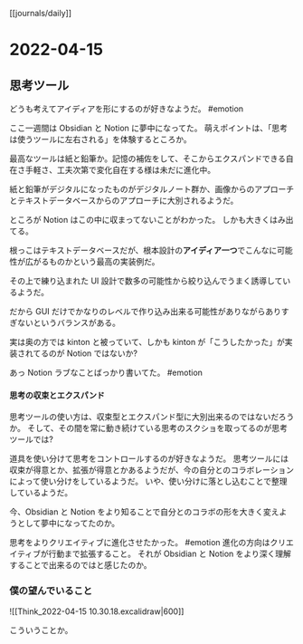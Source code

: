 [[journals/daily]]
# 2022-04-15

## 思考ツール

どうも考えてアイディアを形にするのが好きなようだ。 #emotion 

ここ一週間は Obsidian と Notion に夢中になってた。
萌えポイントは、「思考は使うツールに左右される」を体験するところか。

最高なツールは紙と鉛筆か。記憶の補佐をして、そこからエクスパンドできる自在さ手軽さ、工夫次第で変化自在する様は未だに進化中。

紙と鉛筆がデジタルになったものがデジタルノート群か、画像からのアプローチとテキストデータベースからのアプローチに大別されるようだ。

ところが Notion はこの中に収まってないことがわかった。
しかも大きくはみ出てる。

根っこはテキストデータベースだが、根本設計の**アイディア一つ**でこんなに可能性が広がるものかという最高の実装例だ。

その上で練り込まれた UI 設計で数多の可能性から絞り込んでうまく誘導しているようだ。

だから GUI だけでかなりのレベルで作り込み出来る可能性がありながらありすぎないというバランスがある。

実は奥の方では kinton と被っていて、しかも kinton が「こうしたかった」が実装されてるのが Notion ではないか?

あっ Notion ラブなことばっかり書いてた。 #emotion 

#### 思考の収束とエクスパンド

思考ツールの使い方は、収束型とエクスパンド型に大別出来るのではないだろうか。
そして、その間を常に動き続けている思考のスクショを取ってるのが思考ツールでは?

道具を使い分けて思考をコントロールするのが好きなようだ。
思考ツールには収束が得意とか、拡張が得意とかあるようだが、今の自分とのコラボレーションによって使い分けをしているようだ。
いや、使い分けに落とし込むことで整理しているようだ。

今、Obsidian と Notion をより知ることで自分とのコラボの形を大きく変えようとして夢中になってたのか。

思考をよりクリエイティブに進化させたかった。 #emotion 
進化の方向はクリエイティブが行動まで拡張すること。
それが Obsidian と Notion をより深く理解することで出来るのではと感じたのか。



### 僕の望んでいること

![[Think_2022-04-15 10.30.18.excalidraw|600]]

こういうことか。




